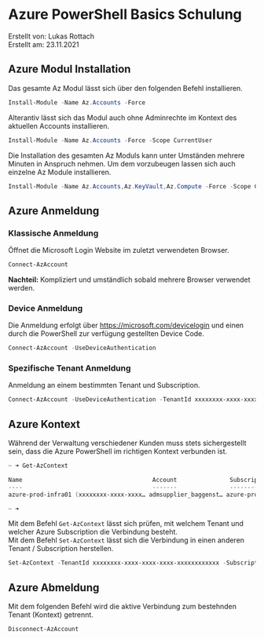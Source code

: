# Azure PowerShell Basics Schulung

Erstellt von: Lukas Rottach  
Erstellt am: 23.11.2021

## Azure Modul Installation

Das gesamte Az Modul lässt sich über den folgenden Befehl installieren.

```powershell
Install-Module -Name Az.Accounts -Force
```

Alterantiv lässt sich das Modul auch ohne Adminrechte im Kontext des aktuellen Accounts installieren.

```powershell
Install-Module -Name Az.Accounts -Force -Scope CurrentUser
```

Die Installation des gesamten Az Moduls kann unter Umständen mehrere Minuten in Anspruch nehmen. Um dem vorzubeugen lassen sich auch einzelne Az Module installieren.

```powershell
Install-Module -Name Az.Accounts,Az.KeyVault,Az.Compute -Force -Scope CurrentUser
```

## Azure Anmeldung

### Klassische Anmeldung

Öffnet die Microsoft Login Website im zuletzt verwendeten Browser.

```powershell
Connect-AzAccount
```

**Nachteil:** Kompliziert und umständlich sobald mehrere Browser verwendet werden.

### Device Anmeldung

Die Anmeldung erfolgt über https://microsoft.com/devicelogin und einen durch die PowerShell zur verfügung gestellten Device Code.

```powershell
Connect-AzAccount -UseDeviceAuthentication
```

### Spezifische Tenant Anmeldung

Anmeldung an einem bestimmten Tenant und Subscription.

```powershell
Connect-AzAccount -UseDeviceAuthentication -TenantId xxxxxxxx-xxxx-xxxx-xxxx-xxxxxxxxxxxx -SubscriptionId xxxxxxxx-xxxx-xxxx-xxxx-xxxxxxxxxxxx
```

## Azure Kontext

Während der Verwaltung verschiedener Kunden muss stets sichergestellt sein, dass die Azure PowerShell im richtigen Kontext verbunden ist.

```powershell
~ ➜ Get-AzContext

Name                                     Account               SubscriptionName      Environment           TenantId
----                                     -------               ----------------      -----------           --------
azure-prod-infra01 (xxxxxxxx-xxxx-xxxx… admsupplier_baggenst… azure-prod-infra01   AzureCloud            xxxxxxxx-xxxx-xxxx-…

~ ➜
```

Mit dem Befehl `Get-AzContext` lässt sich prüfen, mit welchem Tenant und welcher Azure Subscription die Verbindung besteht.  
Mit dem Befehl `Set-AzContext` lässt sich die Verbindung in einen anderen Tenant / Subscription herstellen.

```powershell
Set-AzContext -TenantId xxxxxxxx-xxxx-xxxx-xxxx-xxxxxxxxxxxx -SubscriptionId xxxxxxxx-xxxx-xxxx-xxxx-xxxxxxxxxxxx
```

## Azure Abmeldung

Mit dem folgenden Befehl wird die aktive Verbindung zum bestehnden Tenant (Kontext) getrennt.

```powershell
Disconnect-AzAccount
```
